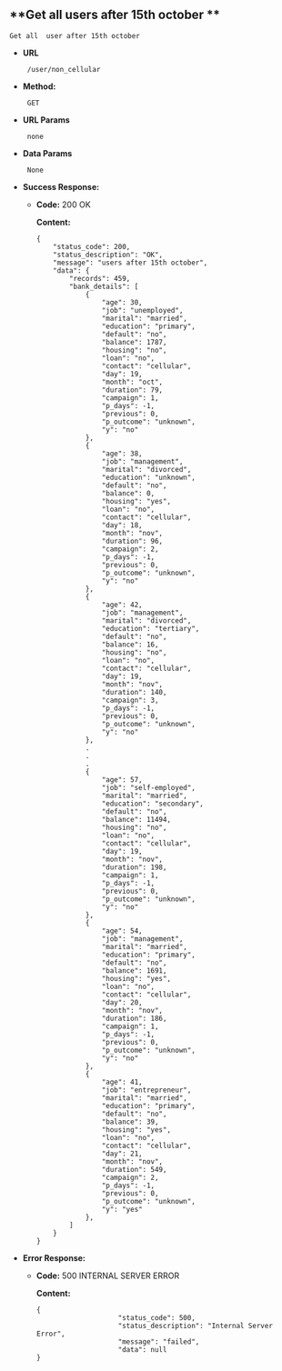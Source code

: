 **Get all users after 15th october **
----
    Get all  user after 15th october

  
* **URL**

       /user/non_cellular

* **Method:**

       GET
  
* **URL Params**

       none

* **Data Params**

       None

* **Success Response:**

  * **Code:** 200 OK 
    
       **Content:** 
    
        {
            "status_code": 200,
            "status_description": "OK",
            "message": "users after 15th october",
            "data": {
                "records": 459,
                "bank_details": [
                    {
                        "age": 30,
                        "job": "unemployed",
                        "marital": "married",
                        "education": "primary",
                        "default": "no",
                        "balance": 1787,
                        "housing": "no",
                        "loan": "no",
                        "contact": "cellular",
                        "day": 19,
                        "month": "oct",
                        "duration": 79,
                        "campaign": 1,
                        "p_days": -1,
                        "previous": 0,
                        "p_outcome": "unknown",
                        "y": "no"
                    },
                    {
                        "age": 38,
                        "job": "management",
                        "marital": "divorced",
                        "education": "unknown",
                        "default": "no",
                        "balance": 0,
                        "housing": "yes",
                        "loan": "no",
                        "contact": "cellular",
                        "day": 18,
                        "month": "nov",
                        "duration": 96,
                        "campaign": 2,
                        "p_days": -1,
                        "previous": 0,
                        "p_outcome": "unknown",
                        "y": "no"
                    },
        			{
                        "age": 42,
                        "job": "management",
                        "marital": "divorced",
                        "education": "tertiary",
                        "default": "no",
                        "balance": 16,
                        "housing": "no",
                        "loan": "no",
                        "contact": "cellular",
                        "day": 19,
                        "month": "nov",
                        "duration": 140,
                        "campaign": 3,
                        "p_days": -1,
                        "previous": 0,
                        "p_outcome": "unknown",
                        "y": "no"
                    },
        			.
        			.
        			.
                    {
                        "age": 57,
                        "job": "self-employed",
                        "marital": "married",
                        "education": "secondary",
                        "default": "no",
                        "balance": 11494,
                        "housing": "no",
                        "loan": "no",
                        "contact": "cellular",
                        "day": 19,
                        "month": "nov",
                        "duration": 198,
                        "campaign": 1,
                        "p_days": -1,
                        "previous": 0,
                        "p_outcome": "unknown",
                        "y": "no"
                    },
                    {
                        "age": 54,
                        "job": "management",
                        "marital": "married",
                        "education": "primary",
                        "default": "no",
                        "balance": 1691,
                        "housing": "yes",
                        "loan": "no",
                        "contact": "cellular",
                        "day": 20,
                        "month": "nov",
                        "duration": 186,
                        "campaign": 1,
                        "p_days": -1,
                        "previous": 0,
                        "p_outcome": "unknown",
                        "y": "no"
                    },
                    {
                        "age": 41,
                        "job": "entrepreneur",
                        "marital": "married",
                        "education": "primary",
                        "default": "no",
                        "balance": 39,
                        "housing": "yes",
                        "loan": "no",
                        "contact": "cellular",
                        "day": 21,
                        "month": "nov",
                        "duration": 549,
                        "campaign": 2,
                        "p_days": -1,
                        "previous": 0,
                        "p_outcome": "unknown",
                        "y": "yes"
                    },
                ]
            }
        }
 
* **Error Response:**

  * **Code:** 500 INTERNAL SERVER ERROR 
   
    **Content:** 
        
        {
                            "status_code": 500,
                            "status_description": "Internal Server Error",
                            "message": "failed",
                            "data": null
        }